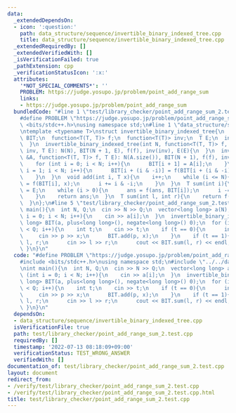 ```yaml
---
data:
  _extendedDependsOn:
  - icon: ':question:'
    path: data_structure/sequence/invertible_binary_indexed_tree.cpp
    title: data_structure/sequence/invertible_binary_indexed_tree.cpp
  _extendedRequiredBy: []
  _extendedVerifiedWith: []
  _isVerificationFailed: true
  _pathExtension: cpp
  _verificationStatusIcon: ':x:'
  attributes:
    '*NOT_SPECIAL_COMMENTS*': ''
    PROBLEM: https://judge.yosupo.jp/problem/point_add_range_sum
    links:
    - https://judge.yosupo.jp/problem/point_add_range_sum
  bundledCode: "#line 1 \"test/library_checker/point_add_range_sum_2.test.cpp\"\n\
    #define PROBLEM \"https://judge.yosupo.jp/problem/point_add_range_sum\"\n#include\
    \ <bits/stdc++.h>\nusing namespace std;\n#line 1 \"data_structure/sequence/invertible_binary_indexed_tree.cpp\"\
    \ntemplate <typename T>\nstruct invertible_binary_indexed_tree{\n  int N;\n  vector<T>\
    \ BIT;\n  function<T(T, T)> f;\n  function<T(T)> inv;\n  T E;\n  invertible_binary_indexed_tree(){\n\
    \  }\n  invertible_binary_indexed_tree(int N, function<T(T, T)> f, function<T(T)>\
    \ inv, T E): N(N), BIT(N + 1, E), f(f), inv(inv), E(E){\n  }\n  invertible_binary_indexed_tree(vector<T>\
    \ &A, function<T(T, T)> f, T E): N(A.size()), BIT(N + 1), f(f), inv(inv), E(E){\n\
    \    for (int i = 0; i < N; i++){\n      BIT[i + 1] = A[i];\n    }\n    for (int\
    \ i = 1; i < N; i++){\n      BIT[i + (i & -i)] = f(BIT[i + (i & -i)], BIT[i]);\n\
    \    }\n  }\n  void add(int i, T x){\n    i++;\n    while (i <= N){\n      BIT[i]\
    \ = f(BIT[i], x);\n      i += i & -i;\n    }\n  }\n  T sum(int i){\n    T ans\
    \ = E;\n    while (i > 0){\n      ans = f(ans, BIT[i]);\n      i -= i & -i;\n\
    \    }\n    return ans;\n  }\n  T sum(int l, int r){\n    return f(sum(r), inv(sum(l)));\n\
    \  }\n};\n#line 5 \"test/library_checker/point_add_range_sum_2.test.cpp\"\nint\
    \ main(){\n  int N, Q;\n  cin >> N >> Q;\n  vector<long long> a(N);\n  for (int\
    \ i = 0; i < N; i++){\n    cin >> a[i];\n  }\n  invertible_binary_indexed_tree<long\
    \ long> BIT(a, plus<long long>(), negate<long long>() 0);\n  for (int i = 0; i\
    \ < Q; i++){\n    int t;\n    cin >> t;\n    if (t == 0){\n      int p, x;\n \
    \     cin >> p >> x;\n      BIT.add(p, x);\n    }\n    if (t == 1){\n      int\
    \ l, r;\n      cin >> l >> r;\n      cout << BIT.sum(l, r) << endl;\n    }\n \
    \ }\n}\n"
  code: "#define PROBLEM \"https://judge.yosupo.jp/problem/point_add_range_sum\"\n\
    #include <bits/stdc++.h>\nusing namespace std;\n#include \"../../data_structure/sequence/invertible_binary_indexed_tree.cpp\"\
    \nint main(){\n  int N, Q;\n  cin >> N >> Q;\n  vector<long long> a(N);\n  for\
    \ (int i = 0; i < N; i++){\n    cin >> a[i];\n  }\n  invertible_binary_indexed_tree<long\
    \ long> BIT(a, plus<long long>(), negate<long long>() 0);\n  for (int i = 0; i\
    \ < Q; i++){\n    int t;\n    cin >> t;\n    if (t == 0){\n      int p, x;\n \
    \     cin >> p >> x;\n      BIT.add(p, x);\n    }\n    if (t == 1){\n      int\
    \ l, r;\n      cin >> l >> r;\n      cout << BIT.sum(l, r) << endl;\n    }\n \
    \ }\n}\n"
  dependsOn:
  - data_structure/sequence/invertible_binary_indexed_tree.cpp
  isVerificationFile: true
  path: test/library_checker/point_add_range_sum_2.test.cpp
  requiredBy: []
  timestamp: '2022-07-13 08:18:09+09:00'
  verificationStatus: TEST_WRONG_ANSWER
  verifiedWith: []
documentation_of: test/library_checker/point_add_range_sum_2.test.cpp
layout: document
redirect_from:
- /verify/test/library_checker/point_add_range_sum_2.test.cpp
- /verify/test/library_checker/point_add_range_sum_2.test.cpp.html
title: test/library_checker/point_add_range_sum_2.test.cpp
---
```

